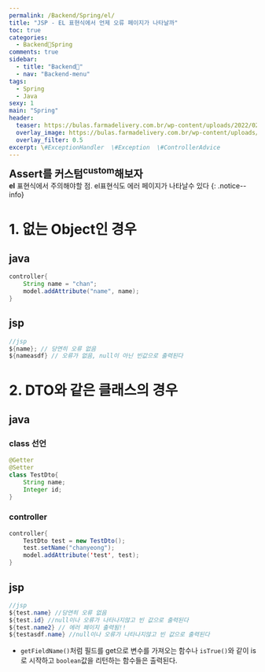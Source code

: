 ```yaml
---
permalink: /Backend/Spring/el/
title: "JSP - EL 표현식에서 언제 오류 페이지가 나타날까"
toc: true
categories:
  - Backend🦄Spring
comments: true
sidebar:
  - title: "Backend🦄"
  - nav: "Backend-menu"
tags:
  - Spring
  - Java
sexy: 1
main: "Spring"
header:
  teaser: https://bulas.farmadelivery.com.br/wp-content/uploads/2022/02/bula-assert.jpg
  overlay_image: https://bulas.farmadelivery.com.br/wp-content/uploads/2022/02/bula-assert.jpg
  overlay_filter: 0.5
excerpt: \#ExceptionHandler  \#Exception  \#ControllerAdvice
---
```


<span style = "font-size:1.5em;  font-weight: 700;">Assert를 커스텀<sup>custom</sup>해보자</span><br>
**el** 표현식에서 주의해야할 점. el표현식도 에러 페이지가 나타날수 있다
{: .notice--info}

# 1. 없는 Object인 경우
## java
```java
controller{
    String name = "chan";
    model.addAttribute("name", name);
}
```

## jsp
```java
//jsp
${name}; // 당연히 오류 없음
${nameasdf} // 오류가 없음, null이 아닌 빈값으로 출력된다
```

# 2. DTO와 같은 클래스의 경우
## java
### class 선언
```java
@Getter
@Setter
class TestDto{
    String name;
    Integer id;
}
```
### controller

```java
controller{
    TestDto test = new TestDto();
    test.setName("chanyeong");
    model.addAttribute('test', test);
}

```

## jsp
```java
//jsp
${test.name} //당연히 오류 없음
${test.id} //null이나 오류가 나타나지않고 빈 값으로 출력된다
${test.name2} // 에러 페이지 출력됨!!
${testasdf.name} //null이나 오류가 나타나지않고 빈 값으로 출력된다
```

- `getFieldName()`처럼 필드를 get으로 변수를 가져오는 함수나 `isTrue()`와 같이 is로 시작하고 `boolean`값을 리턴하는 함수들은 출력된다.

